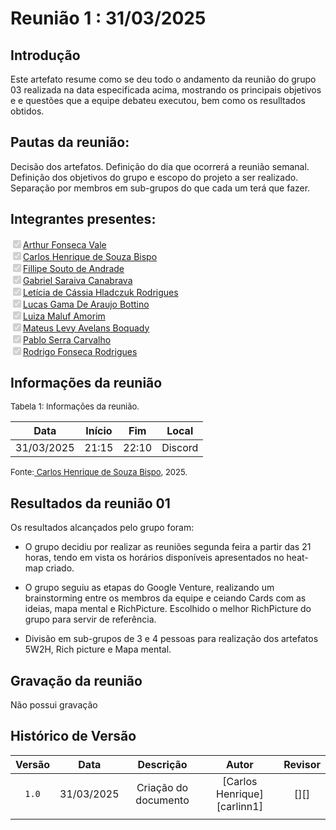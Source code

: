 
# Reunião 1 : 31/03/2025

## Introdução

Este artefato resume como se deu todo o andamento da reunião do grupo 03 realizada na data especificada acima, mostrando os principais objetivos e e questões que a equipe debateu executou, bem como os resulltados obtidos.


## Pautas da reunião:

Decisão dos artefatos.
Definição do dia que ocorrerá a reunião semanal. 
Definição dos objetivos do grupo e escopo do projeto a ser realizado.
Separação por membros em sub-grupos do que cada um terá que fazer.

## Integrantes presentes:

<label><input type="checkbox" checked disabled>[Arthur Fonseca Vale](https://github.com/arthurfonsecaa)</label><br>
<label><input type="checkbox" checked disabled>[Carlos Henrique de Souza Bispo](https://github.com/carlinn1)</label><br>
<label><input type="checkbox" checked disabled>[Fillipe Souto de Andrade](https://github.com/fillipeb50)</label><br>
<label><input type="checkbox" checked disabled>[Gabriel Saraiva Canabrava](https://github.com/gabrielsarcan)</label><br>
<label><input type="checkbox" checked disabled>[Letícia de Cássia Hladczuk Rodrigues](https://github.com/HladczukLe)</label><br>
<label><input type="checkbox" checked disabled>[Lucas Gama De Araujo Bottino](https://github.com/bottinolucas)</label><br>
<label><input type="checkbox" checked disabled>[Luiza Maluf Amorim](https://github.com/LuizaMaluf)</label><br>
<label><input type="checkbox" checked disabled>[Mateus Levy Avelans Boquady](https://github.com/mateus9levy)</label><br>
<label><input type="checkbox" checked disabled>[Pablo Serra Carvalho](https://github.com/Pabloserrapxx)</label><br>
<label><input type="checkbox" checked disabled>[Rodrigo Fonseca Rodrigues](https://github.com/rodfon3301)</label><br>


## Informações da reunião

<font size="2" >

<p > Tabela 1: Informações da reunião. </p>

</font>

| Data | Início | Fim | Local |
|:-:|:-:|:-:|:-:|
| 31/03/2025  | 21:15 | 22:10  | Discord |

<font size="2" >

<p>Fonte:<a href= "https://github.com/carlinn1"> Carlos Henrique de Souza Bispo</a>, 2025.</p>

</font>

## Resultados da reunião 01

Os resultados alcançados pelo grupo foram:

 - O grupo decidiu por realizar as reuniões segunda feira a partir das 21 horas, tendo em vista os horários disponíveis apresentados no heat-map criado.

- O grupo seguiu as etapas do Google Venture, realizando um brainstorming entre os membros da equipe e ceiando Cards com as ideias, mapa mental e RichPicture. Escolhido o melhor RichPicture do grupo para servir de referência.
  
- Divisão em sub-grupos de 3 e 4 pessoas para realização dos artefatos 5W2H, Rich picture e Mapa mental.


## Gravação da reunião

Não possui gravação

## Histórico de Versão

| Versão | Data | Descrição | Autor | Revisor
|:-:|:-:|:-:|:-:|:-:|
|`1.0`| 31/03/2025 | Criação do documento| [Carlos Henrique][carlinn1]| [][] |
||  | | |  |
